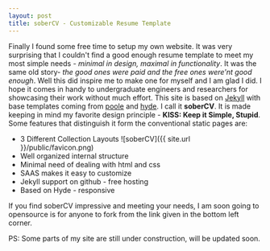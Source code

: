```yaml
---
layout: post
title: soberCV - Customizable Resume Template
---
```

Finally I found some free time to setup my own website. It was very surprising that I couldn't find a good enough resume template to meet my most simple needs - *minimal in design, maximal in functionality*. It was the same old story- *the good ones were paid and the free ones were'nt good enough*. Well this did inspire me to make one for myself and I am glad I did. I hope it comes in handy to undergraduate engineers and researchers for showcasing their work without much effort. This site is based on [Jekyll]() with base templates coming from [poole]() and [hyde](). I call it **soberCV**. 
It is made keeping in mind my favorite design principle - **KISS: Keep it Simple, Stupid**. Some features that distinguish it form the conventional static pages are:

- 3 Different Collection Layouts ![soberCV]({{ site.url }}/public/favicon.png)
- Well organized internal structure
- Minimal need of dealing with html and css 
- SAAS makes it easy to customize
- Jekyll support on github - free hosting
- Based on Hyde - responsive

If you find soberCV impressive and meeting your needs, I am soon going to opensource is for anyone to fork from the link given in the bottom left corner.

PS: Some parts of my site are still under construction, will be updated soon.
